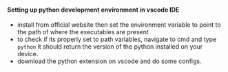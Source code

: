 #### Setting up python development environment in vscode IDE 
- install from official website then set the environment variable to point to the path of where the executables are present 
- to check if its properly set to path variables, navigate to cmd and type `python` it should return the version of the python installed on your device. 
- download the python extension on vscode and do some configs. 
